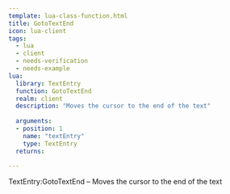 ```yaml
---
template: lua-class-function.html
title: GotoTextEnd
icon: lua-client
tags:
  - lua
  - client
  - needs-verification
  - needs-example
lua:
  library: TextEntry
  function: GotoTextEnd
  realm: client
  description: "Moves the cursor to the end of the text"
  
  arguments:
  - position: 1
    name: "textEntry"
    type: TextEntry
  returns:
    
---
```


<div class="lua__search__keywords">
TextEntry:GotoTextEnd &#x2013; Moves the cursor to the end of the text
</div>
